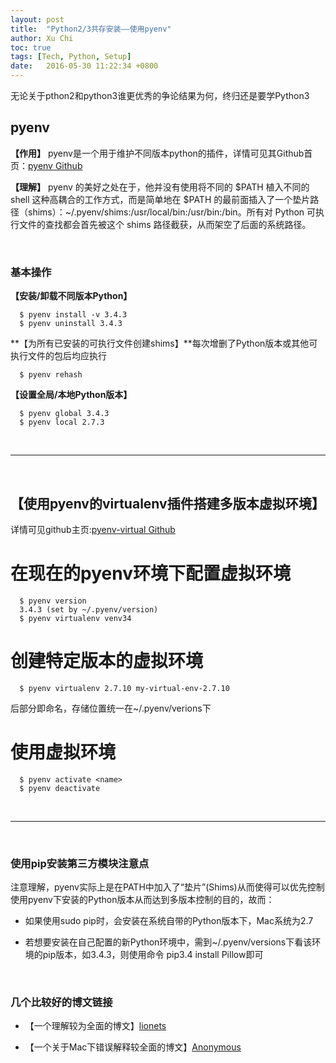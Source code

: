 ```yaml
---
layout: post
title:  "Python2/3共存安装——使用pyenv"
author: Xu Chi
toc: true
tags: [Tech, Python, Setup]
date:   2016-05-30 11:22:34 +0800
---
```


无论关于pthon2和python3谁更优秀的争论结果为何，终归还是要学Python3

## pyenv

**【作用】**  pyenv是一个用于维护不同版本python的插件，详情可见其Github首页：[pyenv Github](https://github.com/yyuu/pyenv#homebrew-on-mac-os-x)

**【理解】**  pyenv 的美好之处在于，他并没有使用将不同的 $PATH 植入不同的 shell 这种高耦合的工作方式，而是简单地在 $PATH 的最前面插入了一个垫片路径（shims）：~/.pyenv/shims:/usr/local/bin:/usr/bin:/bin。所有对 Python 可执行文件的查找都会首先被这个 shims 路径截获，从而架空了后面的系统路径。


<br />

### 基本操作

**【安装/卸载不同版本Python】**

      $ pyenv install -v 3.4.3
      $ pyenv uninstall 3.4.3

**【为所有已安装的可执行文件创建shims】**每次增删了Python版本或其他可执行文件的包后均应执行

      $ pyenv rehash

**【设置全局/本地Python版本】**

      $ pyenv global 3.4.3
      $ pyenv local 2.7.3

<br />

---

<br />

## 【使用pyenv的virtualenv插件搭建多版本虚拟环境】

详情可见github主页:[pyenv-virtual Github](https://github.com/yyuu/pyenv-virtualenv)


# 在现在的pyenv环境下配置虚拟环境

      $ pyenv version
      3.4.3 (set by ~/.pyenv/version)
      $ pyenv virtualenv venv34

# 创建特定版本的虚拟环境

      $ pyenv virtualenv 2.7.10 my-virtual-env-2.7.10

后部分即命名，存储位置统一在~/.pyenv/verions下

# 使用虚拟环境

      $ pyenv activate <name>
      $ pyenv deactivate

<br />

---

<br />

### 使用pip安装第三方模块注意点

注意理解，pyenv实际上是在PATH中加入了“垫片”(Shims)从而使得可以优先控制使用pyenv下安装的Python版本从而达到多版本控制的目的，故而：

* 如果使用sudo pip时，会安装在系统自带的Python版本下，Mac系统为2.7

* 若想要安装在自己配置的新Python环境中，需到~/.pyenv/versions下看该环境的pip版本，如3.4.3，则使用命令 pip3.4 install Pillow即可

<br />

### 几个比较好的博文链接

* 【一个理解较为全面的博文】[lionets](http://my.oschina.net/lionets/blog/267469)

* 【一个关于Mac下错误解释较全面的博文】[Anonymous](http://www.codeweblog.com/%E8%AE%B0%E5%BD%95mac%E4%B8%8B%E5%AE%89%E8%A3%85pyenv%E6%97%B6%E6%89%80%E9%81%87%E5%88%B0%E7%9A%84%E9%97%AE%E9%A2%98/)
